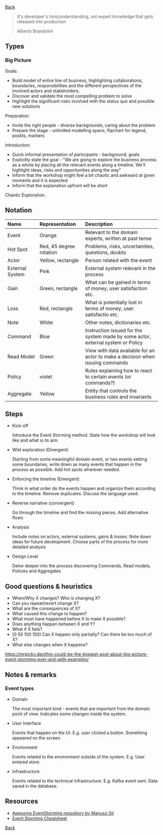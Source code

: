 [Back](../README.md)

>It's developer's (mis)understanding, not expert knowledge that gets released into production
>
>Alberto Brandolini

## Types

### Big Picture

Goals:
- Build model of entire line of business, highlighting collaborations, boundaries, responsibilities and the different perspectives of the involved actors and stakeholders.
- Discover and validate the most compelling problem to solve
- Highlight the significant risks involved with the status quo and possible new solutions

Preparation:
- Invite the right people - diverse backgrounds, caring about the problem
- Prepare the stage - unlimited modelling space, flipchart for legend, postits, markers
  
Introduction:
- Quick informal presentation of participants - background, goals
- Explicitly state the goal - "We are going to explore the business process as a whole by placing all the relevant events along a timeline. We'll highlight ideas, risks and opportunities along the way"
- Inform that the workshop might feel a bit chaotic and awkward at given moments and it is expected
- Inform that the explanation upfront will be short

Chaotic Exploration:


## Notation

| Name            | Representation          | Description                                                                     |
|:----------------|:------------------------|:--------------------------------------------------------------------------------|
| Event           | Orange                  | Relevant to the domain experts, written at past tense                           |
| Hot Spot        | Red, 45 degree rotation | Problems, risks, uncertainties, questions, doubts                               |
| Actor           | Yellow, rectangle       | Person related with the event                                                   |
| External System | Pink                    | External system relevant in the process                                         |
| Gain            | Green, rectangle        | What can be gained in terms of money, user satisfaction etc.                    |
| Loss            | Red, rectangle          | What is potentially lost in terms of money, user satisfactio etc.               |
| Note            | White                   | Other notes, dictionaries etc.                                                  |
| Command         | Blue                    | Instruction issued for the system made by some actor, external system or Policy |
| Read Model      | Green                   | View with data available for an actor to make a decision when issuing commands  |
| Policy          | violet                  | Rules explaining how to react to certain events (or commands?)                  |
| Aggregate       | Yellow                  | Entity that controls the business rules and invariants                          |

## Steps

- Kick-off

  Introduce the Event Storming method. State how the workshop will look like and what is its aim.

- Wild exploration (Divergent)

  Starting from some meaningful domain event, or two events setting some boundaries, write down as many events that happen in the process as possible.
  Add hot spots wherever needed.

- Enforcing the timeline (Emergent)

  Think in what order do the events happen and organize them according to the timeline. Remove duplicates. Discuss the language used.

- Reverse narrative (convergent)

  Go through the timeline and find the missing pieces. Add alternative flows

- Analysis

  Include notes on actors, external systems, gains & losses.
  Note down ideas for future development. Choose parts of the process for more detailed analysis
  
- Design Level

  Delve deeper into the process discovering Commands, Read models, Policies and Aggregates
  
## Good questions & heuristics

- When/Why X changes? Who is changing X?
- Can you repeat/revert change X?
- What are the consequences of X?
- What caused this change to happen?
- What must have happened before X to make X possible?
- Does anything happen between X and Y?
- What if X fails?
- \[0 50 100 150\] Can X happen only partially? Can there be too much of X?
- What else changes when X happens?

https://mrpicky.dev/this-could-be-the-biggest-post-about-big-picture-event-storming-ever-and-with-examples/

## Notes & remarks

### Event types

- Domain

  The most important kind - events that are important from the domain point of view. Indicates some changes inside the system.

- User Interface

  Events that happen on the UI. E.g. user clicked a button. Something appeared on the screen.

- Environment

  Events related to the environment outside of the system. E.g. User entered store.

- Infrastructure

  Events related to the technical infrastructure. E.g. Kafka event sent. Data saved in the database.


## Resources

- [Awesome EventStorming repository by Mariusz Gil](https://github.com/mariuszgil/awesome-eventstorming)
- [Event Storming Cheatsheet](https://github.com/ddd-crew/eventstorming-glossary-cheat-sheet)

[Back](../README.md)

